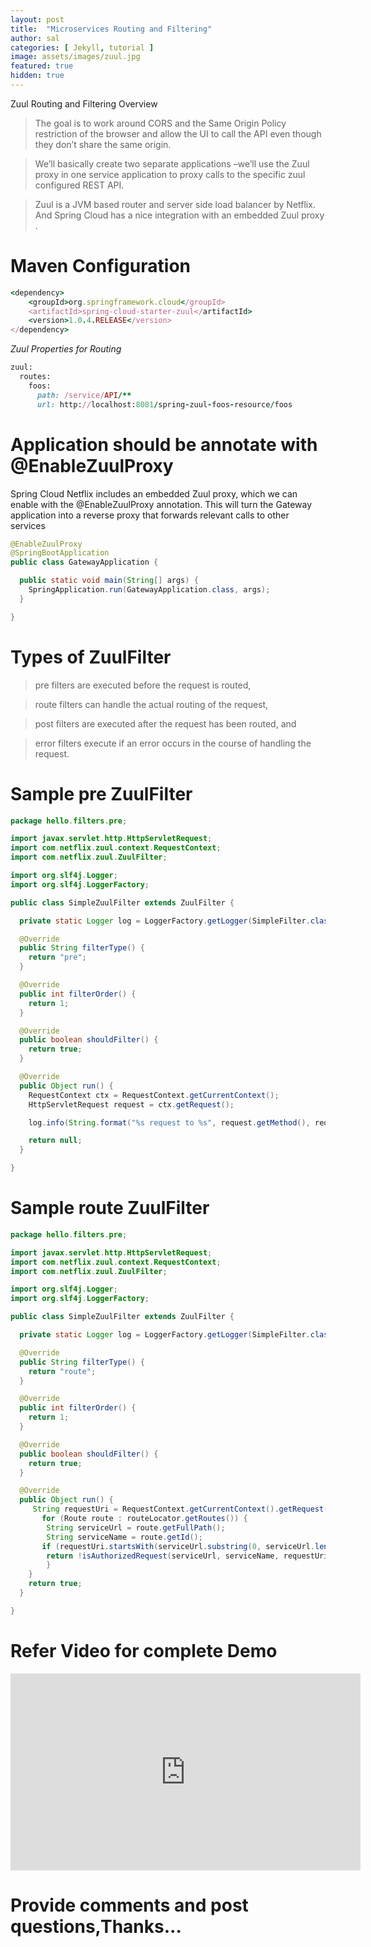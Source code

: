 ```yaml
---
layout: post
title:  "Microservices Routing and Filtering"
author: sal
categories: [ Jekyll, tutorial ]
image: assets/images/zuul.jpg
featured: true
hidden: true
---
```


Zuul Routing and Filtering Overview

> The goal is to work around CORS and the Same Origin Policy restriction of the browser and allow the UI to call the API even though they don’t share the same origin.

> We’ll basically create two separate applications –we’ll use the Zuul proxy in one service application to proxy calls to the specific zuul configured REST API.

> Zuul is a JVM based router and server side load balancer by Netflix. And Spring Cloud has a nice integration with an embedded Zuul proxy .

# Maven Configuration

```ruby
<dependency>
    <groupId>org.springframework.cloud</groupId>
    <artifactId>spring-cloud-starter-zuul</artifactId>
    <version>1.0.4.RELEASE</version>
</dependency>
```

*Zuul Properties for Routing*

```ruby
zuul:
  routes:
    foos:
      path: /service/API/**
      url: http://localhost:8081/spring-zuul-foos-resource/foos
```

# Application should be annotate with @EnableZuulProxy

Spring Cloud Netflix includes an embedded Zuul proxy, which we can enable with the @EnableZuulProxy annotation. 
This will turn the Gateway application into a reverse proxy that forwards relevant calls to other services

```java
@EnableZuulProxy
@SpringBootApplication
public class GatewayApplication {

  public static void main(String[] args) {
    SpringApplication.run(GatewayApplication.class, args);
  }

}
```

# Types of ZuulFilter



> pre filters are executed before the request is routed,
	
> route filters can handle the actual routing of the request,
	
> post filters are executed after the request has been routed, and
	
> error filters execute if an error occurs in the course of handling the request.



# Sample pre ZuulFilter
```java
package hello.filters.pre;

import javax.servlet.http.HttpServletRequest;
import com.netflix.zuul.context.RequestContext;
import com.netflix.zuul.ZuulFilter;

import org.slf4j.Logger;
import org.slf4j.LoggerFactory;

public class SimpleZuulFilter extends ZuulFilter {

  private static Logger log = LoggerFactory.getLogger(SimpleFilter.class);

  @Override
  public String filterType() {
    return "pre";
  }

  @Override
  public int filterOrder() {
    return 1;
  }

  @Override
  public boolean shouldFilter() {
    return true;
  }

  @Override
  public Object run() {
    RequestContext ctx = RequestContext.getCurrentContext();
    HttpServletRequest request = ctx.getRequest();

    log.info(String.format("%s request to %s", request.getMethod(), request.getRequestURL().toString()));

    return null;
  }

}
```

# Sample route ZuulFilter
```java
package hello.filters.pre;

import javax.servlet.http.HttpServletRequest;
import com.netflix.zuul.context.RequestContext;
import com.netflix.zuul.ZuulFilter;

import org.slf4j.Logger;
import org.slf4j.LoggerFactory;

public class SimpleZuulFilter extends ZuulFilter {

  private static Logger log = LoggerFactory.getLogger(SimpleFilter.class);

  @Override
  public String filterType() {
    return "route";
  }

  @Override
  public int filterOrder() {
    return 1;
  }

  @Override
  public boolean shouldFilter() {
    return true;
  }

  @Override
  public Object run() {
     String requestUri = RequestContext.getCurrentContext().getRequest().getRequestURI();
       for (Route route : routeLocator.getRoutes()) {
        String serviceUrl = route.getFullPath();
        String serviceName = route.getId();
       if (requestUri.startsWith(serviceUrl.substring(0, serviceUrl.length() - 2))) {
		return !isAuthorizedRequest(serviceUrl, serviceName, requestUri);
        }
    }
    return true;
  }

}
```

# Refer Video for complete Demo

<p><iframe width="560" height="315" src="https://www.youtube.com/embed/-IOBubnPgfg" frameborder="0" allow="accelerometer; autoplay; encrypted-media; gyroscope; picture-in-picture" allowfullscreen></iframe></p>
	
	
	
# Provide comments and post questions,Thanks...

